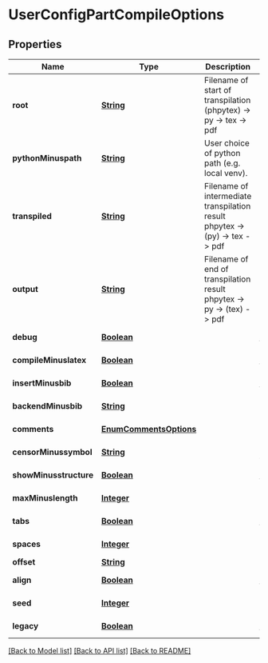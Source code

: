 # UserConfigPartCompileOptions
## Properties

Name | Type | Description | Notes
------------ | ------------- | ------------- | -------------
**root** | [**String**](string.md) | Filename of start of transpilation   (phpytex) -&gt; py -&gt; tex -&gt; pdf | [optional] [default to root.tex]
**pythonMinuspath** | [**String**](string.md) | User choice of python path (e.g. local venv). | [optional] [default to null]
**transpiled** | [**String**](string.md) | Filename of intermediate transpilation result   phpytex -&gt; (py) -&gt; tex -&gt; pdf | [optional] [default to phpytex_transpiled.py]
**output** | [**String**](string.md) | Filename of end of transpilation result   phpytex -&gt; py -&gt; (tex) -&gt; pdf | [optional] [default to main.tex]
**debug** | [**Boolean**](boolean.md) |  | [optional] [default to false]
**compileMinuslatex** | [**Boolean**](boolean.md) |  | [optional] [default to false]
**insertMinusbib** | [**Boolean**](boolean.md) |  | [optional] [default to false]
**backendMinusbib** | [**String**](string.md) |  | [optional] [default to bibtex]
**comments** | [**EnumCommentsOptions**](EnumCommentsOptions.md) |  | [optional] [default to null]
**censorMinussymbol** | [**String**](string.md) |  | [optional] [default to ########]
**showMinusstructure** | [**Boolean**](boolean.md) |  | [optional] [default to false]
**maxMinuslength** | [**Integer**](integer.md) |  | [optional] [default to 10000]
**tabs** | [**Boolean**](boolean.md) |  | [optional] [default to false]
**spaces** | [**Integer**](integer.md) |  | [optional] [default to 4]
**offset** | [**String**](string.md) |  | [optional] [default to ]
**align** | [**Boolean**](boolean.md) |  | [optional] [default to true]
**seed** | [**Integer**](integer.md) |  | [optional] [default to null]
**legacy** | [**Boolean**](boolean.md) |  | [optional] [default to false]

[[Back to Model list]](../README.md#documentation-for-models) [[Back to API list]](../README.md#documentation-for-api-endpoints) [[Back to README]](../README.md)

